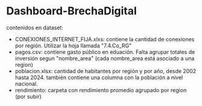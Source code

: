 # Dashboard-BrechaDigital
contenidos en dataset:
- CONEXIONES_INTERNET_FIJA.xlxs: contiene la cantidad de conexiones por región. Utilizar la hoja llamada "7.4.Co_RG"
- pagos.csv: contiene gasto público en eduación. Falta agrupar totales de inversión segun "nombre_area" (cada nombre_area está asociado a una region)
- poblacion.xlsx: cantidad de habitantes por región y por año, desde 2002 hasta 2024. también contiene una columna con la población a nivel nacional.
- rendimiento: carpeta con rendimiento promedio agrupado por region (por subir)